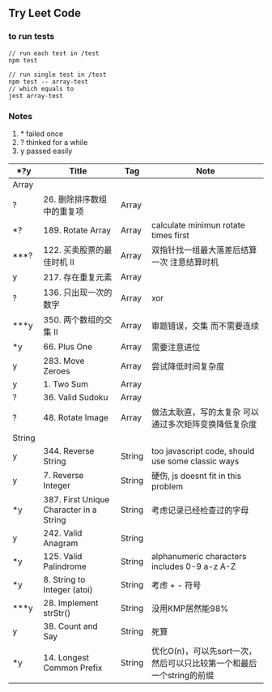 ## Try Leet Code

### to run tests
```
// run each test in /test
npm test

// run single test in /test
npm test -- array-test
// which equals to 
jest array-test

```

### Notes
1. \* failed once
2. ? thinked for a while
3. y passed easily

| *?y | Title | Tag | Note |
| --- | --------- | ---- | --------- |
| Array
| ? | 26. 删除排序数组中的重复项 | Array |
| *? | 189. Rotate Array | Array | calculate minimun rotate times first |
| ***? | 122. 买卖股票的最佳时机 II | Array | 双指针找一组最大落差后结算一次 注意结算时机 |
| y | 217. 存在重复元素 | Array |
| ? | 136. 只出现一次的数字 | Array | xor
| ***y | 350. 两个数组的交集 II | Array | 审题错误，交集 而不需要连续
| *y | 66. Plus One | Array | 需要注意进位
| y | 283. Move Zeroes | Array | 尝试降低时间复杂度
| y | 1. Two Sum | Array | 
| ? | 36. Valid Sudoku | Array | 
| ? | 48. Rotate Image | Array | 做法太耿直，写的太复杂 可以通过多次矩阵变换降低复杂度
| String
| y | 344. Reverse String | String | too javascript code, should use some classic ways |
| y | 7. Reverse Integer | String | 硬伤, js doesnt fit in this problem
| *y | 387. First Unique Character in a String | String | 考虑记录已经检查过的字母
| y | 242. Valid Anagram | String | 
| *y | 125. Valid Palindrome | String | alphanumeric characters includes 0-9 a-z A-Z
| *y | 8. String to Integer (atoi) | String | 考虑 + - 符号
| ***y | 28. Implement strStr() | String | 没用KMP居然能98%
| y | 38. Count and Say | String | 死算
| *y | 14. Longest Common Prefix | String | 优化O(n)，可以先sort一次，然后可以只比较第一个和最后一个string的前缀



